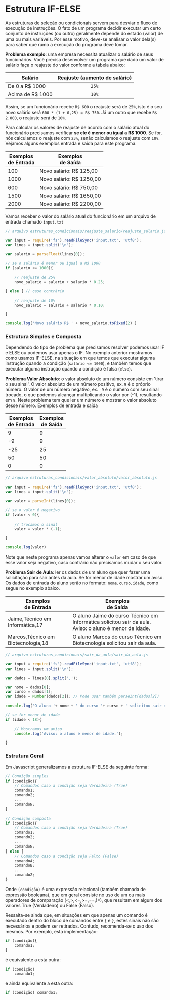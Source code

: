 <script src="../jquery-3.4.1.min.js"></script>
<script src="../jquery_preventDefault.js"></script>  

# Estrutura IF-ELSE

As estruturas de seleção ou condicionais servem para desviar o fluxo de execução de instruções. O fato de um programa decidir executar um certo conjunto de instruções (ou outro) geralmente depende do estado (valor) de uma ou mais variáveis. Por esse motivo, deve-se analisar o valor dela(s) para saber que rumo a execução do programa deve tomar.

**Problema exemplo**: uma empresa necessita atualizar o salário de seus funcionários. Você precisa desenvolver um programa que dado um valor de salário faça o reajuste do valor conforme a tabela abaixo:

| Salário  | Reajuste (aumento de salário)
| ------------- | :-------------: |
| De 0 a R$ 1000 | `25%` 
| Acima de R$ 1000  | `10%`

Assim, se um funcionário recebe `R$ 600` o reajuste será de `25%`, isto é o seu novo salário será `600 * (1 + 0,25) = R$ 750`. Já um outro que recebe `R$ 2.000`, o reajuste será de `10%`. 

Para calcular os valores de reajuste de acordo com o salário atual do funcionário precisamos verificar **se ele é menor ou igual a R$ 1000**. Se for, nós calculamos o reajuste com `25%`, senão calculamos o reajuste com `10%`. Vejamos alguns exemplos entrada e saída para este programa.

| Exemplos<br>de Entrada  | Exemplos<br>de Saída
| ------------- | ------------- |
| 100 | Novo salário: R$ 125,00
| 1000 | Novo salário: R$ 1250,00
| 600 | Novo salário: R$ 750,00
| 1500 | Novo salário: R$ 1650,00
| 2000 | Novo salário: R$ 2200,00

Vamos receber o valor do salário atual do funcionário em um arquivo de entrada chamado `input.txt`

```javascript
// arquivo estruturas_condicionais/reajuste_salario/reajuste_salario.js

var input = require('fs').readFileSync('input.txt', 'utf8');
var lines = input.split('\n');

var salario = parseFloat(lines[0]);

// se o salário é menor ou igual a R$ 1000
if (salario <= 1000){
    
    // reajuste de 25%
    novo_salario = salario + salario * 0.25;

} else { // caso contrário

    // reajuste de 10%
    novo_salario = salario + salario * 0.10;

}

console.log('Novo salário R$ ' + novo_salario.toFixed(2) )
```


### Estrutura Simples e Composta

Dependendo do tipo de problema que precisamos resolver podemos usar IF e ELSE ou podemos usar apenas o IF.
No exemplo anterior mostramos como usamos IF-ELSE, na situação em que temos que executar alguma instrução quando a condição (`salário <= 1000`), e também temos que executar alguma instrução quando a condição é falsa (`else`). 

**Problema Valor Absoluto**: o valor absoluto de um número consiste em 'tirar o seu sinal'. O valor absoluto de um número positivo, ex. `9` é o próprio número. O valor de um número negativo, ex. `-9` é o número com seu sinal trocado, o que podemos alcançar multiplicando o valor por (-1), resultando em `9`.
Neste problema tem que ler um número e mostrar o valor absoluto desse número. Exemplos de entrada e saída

| Exemplos<br>de Entrada  | Exemplos<br>de Saída
| ------------- | ------------- |
| 9 | 9 |
| -9 | 9 |
| -25 | 25 |
| 50 | 50 |
| 0 | 0 |

```javascript
// arquivo estruturas_condicionais/valor_absoluto/valor_absoluto.js

var input = require('fs').readFileSync('input.txt', 'utf8');
var lines = input.split('\n');

var valor = parseInt(lines[0]);

// se o valor é negativo
if (valor < 0){
        
    // trocamos o sinal
    valor = valor * (-1);

}

console.log(valor)
```

Note que neste programa apenas vamos alterar o `valor` em caso de que esse valor seja negativo, caso contrário não precisamos mudar o seu valor.

**Problema Sair de Aula**: ler os dados de um aluno que quer fazer uma solicitação para sair antes da aula. Se for menor de idade mostrar um aviso. Os dados de entrada do aluno serão no formato: `nome,curso,idade`, como segue no exemplo abaixo.

| Exemplos<br>de Entrada  | Exemplos<br>de Saída
| ------------- | ------------- |
| Jaime,Técnico em Informática,17 | O aluno Jaime do curso Técnico em Informática solicitou sair da aula.<br>Aviso: o aluno é menor de idade.|
| Marcos,Técnico em Biotecnologia,18 | O aluno Marcos do curso Técnico em Biotecnologia solicitou sair da aula. |

```javascript
// arquivo estruturas_condicionais/sair_da_aula/sair_da_aula.js

var input = require('fs').readFileSync('input.txt', 'utf8');
var lines = input.split('\n');

var dados = lines[0].split(',');

var nome = dados[0];
var curso = dados[1];
var idade = Number(dados[2]); // Pode usar também parseInt(dados[2])

console.log('O aluno '+ nome + ' do curso '+ curso + ' solicitou sair da aula.';)

// se for menor de idade 
if (idade < 18){
        
    // Mostramos um aviso
    console.log('Aviso: o aluno é menor de idade.');

}
```

### Estrutura Geral

Em Javascript generalizamos a estrutura IF-ELSE da seguinte forma:

```javascript
// Condição simples
if (condição){
    // Comandos caso a condição seja Verdadeira (True)
    comando1;
    comando2;
    ...
    comandoN;
}

// Condição composta
if (condição){
    // Comandos caso a condição seja Verdadeira (True)
    comando1;
    comando2;
    ...
    comandoN;
} else {
    // Comandos caso a condição seja Falto (False)
    comandoA;
    comandoB;
    ...
    comandoZ;
}
```

Onde `(condição)` é uma expressão relacional (também chamada de expressão booleana), que em geral consiste no uso de um ou mais operadores de comparação (<,>,<=,>=,==,!=), que resultam em algum dos valores True (Verdadeiro) ou False (Falso).

Ressalta-se ainda que, em situações em que apenas um comando é executado dentro do bloco de comandos entre `{` e `}`, estes sinais não são necessários e podem ser retirados. Contudo, recomenda-se o uso dos mesmos. Por exemplo, esta implementação:

```javascript
if (condição){
    comando1;
}
```

é equivalente a esta outra:

```javascript
if (condição)
    comando1;
```

e ainda equivalente a esta outra:

```javascript
if (condição) comando1;
```

